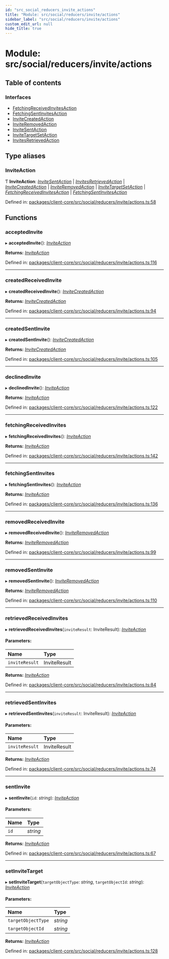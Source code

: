 ```yaml
---
id: "src_social_reducers_invite_actions"
title: "Module: src/social/reducers/invite/actions"
sidebar_label: "src/social/reducers/invite/actions"
custom_edit_url: null
hide_title: true
---
```


# Module: src/social/reducers/invite/actions

## Table of contents

### Interfaces

- [FetchingReceivedInvitesAction](../interfaces/src_social_reducers_invite_actions.fetchingreceivedinvitesaction.md)
- [FetchingSentInvitesAction](../interfaces/src_social_reducers_invite_actions.fetchingsentinvitesaction.md)
- [InviteCreatedAction](../interfaces/src_social_reducers_invite_actions.invitecreatedaction.md)
- [InviteRemovedAction](../interfaces/src_social_reducers_invite_actions.inviteremovedaction.md)
- [InviteSentAction](../interfaces/src_social_reducers_invite_actions.invitesentaction.md)
- [InviteTargetSetAction](../interfaces/src_social_reducers_invite_actions.invitetargetsetaction.md)
- [InvitesRetrievedAction](../interfaces/src_social_reducers_invite_actions.invitesretrievedaction.md)

## Type aliases

### InviteAction

Ƭ **InviteAction**: [*InviteSentAction*](../interfaces/src_social_reducers_invite_actions.invitesentaction.md) \| [*InvitesRetrievedAction*](../interfaces/src_social_reducers_invite_actions.invitesretrievedaction.md) \| [*InviteCreatedAction*](../interfaces/src_social_reducers_invite_actions.invitecreatedaction.md) \| [*InviteRemovedAction*](../interfaces/src_social_reducers_invite_actions.inviteremovedaction.md) \| [*InviteTargetSetAction*](../interfaces/src_social_reducers_invite_actions.invitetargetsetaction.md) \| [*FetchingReceivedInvitesAction*](../interfaces/src_social_reducers_invite_actions.fetchingreceivedinvitesaction.md) \| [*FetchingSentInvitesAction*](../interfaces/src_social_reducers_invite_actions.fetchingsentinvitesaction.md)

Defined in: [packages/client-core/src/social/reducers/invite/actions.ts:58](https://github.com/xr3ngine/xr3ngine/blob/716a06460/packages/client-core/src/social/reducers/invite/actions.ts#L58)

## Functions

### acceptedInvite

▸ **acceptedInvite**(): [*InviteAction*](src_social_reducers_invite_actions.md#inviteaction)

**Returns:** [*InviteAction*](src_social_reducers_invite_actions.md#inviteaction)

Defined in: [packages/client-core/src/social/reducers/invite/actions.ts:116](https://github.com/xr3ngine/xr3ngine/blob/716a06460/packages/client-core/src/social/reducers/invite/actions.ts#L116)

___

### createdReceivedInvite

▸ **createdReceivedInvite**(): [*InviteCreatedAction*](../interfaces/src_social_reducers_invite_actions.invitecreatedaction.md)

**Returns:** [*InviteCreatedAction*](../interfaces/src_social_reducers_invite_actions.invitecreatedaction.md)

Defined in: [packages/client-core/src/social/reducers/invite/actions.ts:94](https://github.com/xr3ngine/xr3ngine/blob/716a06460/packages/client-core/src/social/reducers/invite/actions.ts#L94)

___

### createdSentInvite

▸ **createdSentInvite**(): [*InviteCreatedAction*](../interfaces/src_social_reducers_invite_actions.invitecreatedaction.md)

**Returns:** [*InviteCreatedAction*](../interfaces/src_social_reducers_invite_actions.invitecreatedaction.md)

Defined in: [packages/client-core/src/social/reducers/invite/actions.ts:105](https://github.com/xr3ngine/xr3ngine/blob/716a06460/packages/client-core/src/social/reducers/invite/actions.ts#L105)

___

### declinedInvite

▸ **declinedInvite**(): [*InviteAction*](src_social_reducers_invite_actions.md#inviteaction)

**Returns:** [*InviteAction*](src_social_reducers_invite_actions.md#inviteaction)

Defined in: [packages/client-core/src/social/reducers/invite/actions.ts:122](https://github.com/xr3ngine/xr3ngine/blob/716a06460/packages/client-core/src/social/reducers/invite/actions.ts#L122)

___

### fetchingReceivedInvites

▸ **fetchingReceivedInvites**(): [*InviteAction*](src_social_reducers_invite_actions.md#inviteaction)

**Returns:** [*InviteAction*](src_social_reducers_invite_actions.md#inviteaction)

Defined in: [packages/client-core/src/social/reducers/invite/actions.ts:142](https://github.com/xr3ngine/xr3ngine/blob/716a06460/packages/client-core/src/social/reducers/invite/actions.ts#L142)

___

### fetchingSentInvites

▸ **fetchingSentInvites**(): [*InviteAction*](src_social_reducers_invite_actions.md#inviteaction)

**Returns:** [*InviteAction*](src_social_reducers_invite_actions.md#inviteaction)

Defined in: [packages/client-core/src/social/reducers/invite/actions.ts:136](https://github.com/xr3ngine/xr3ngine/blob/716a06460/packages/client-core/src/social/reducers/invite/actions.ts#L136)

___

### removedReceivedInvite

▸ **removedReceivedInvite**(): [*InviteRemovedAction*](../interfaces/src_social_reducers_invite_actions.inviteremovedaction.md)

**Returns:** [*InviteRemovedAction*](../interfaces/src_social_reducers_invite_actions.inviteremovedaction.md)

Defined in: [packages/client-core/src/social/reducers/invite/actions.ts:99](https://github.com/xr3ngine/xr3ngine/blob/716a06460/packages/client-core/src/social/reducers/invite/actions.ts#L99)

___

### removedSentInvite

▸ **removedSentInvite**(): [*InviteRemovedAction*](../interfaces/src_social_reducers_invite_actions.inviteremovedaction.md)

**Returns:** [*InviteRemovedAction*](../interfaces/src_social_reducers_invite_actions.inviteremovedaction.md)

Defined in: [packages/client-core/src/social/reducers/invite/actions.ts:110](https://github.com/xr3ngine/xr3ngine/blob/716a06460/packages/client-core/src/social/reducers/invite/actions.ts#L110)

___

### retrievedReceivedInvites

▸ **retrievedReceivedInvites**(`inviteResult`: InviteResult): [*InviteAction*](src_social_reducers_invite_actions.md#inviteaction)

#### Parameters:

Name | Type |
:------ | :------ |
`inviteResult` | InviteResult |

**Returns:** [*InviteAction*](src_social_reducers_invite_actions.md#inviteaction)

Defined in: [packages/client-core/src/social/reducers/invite/actions.ts:84](https://github.com/xr3ngine/xr3ngine/blob/716a06460/packages/client-core/src/social/reducers/invite/actions.ts#L84)

___

### retrievedSentInvites

▸ **retrievedSentInvites**(`inviteResult`: InviteResult): [*InviteAction*](src_social_reducers_invite_actions.md#inviteaction)

#### Parameters:

Name | Type |
:------ | :------ |
`inviteResult` | InviteResult |

**Returns:** [*InviteAction*](src_social_reducers_invite_actions.md#inviteaction)

Defined in: [packages/client-core/src/social/reducers/invite/actions.ts:74](https://github.com/xr3ngine/xr3ngine/blob/716a06460/packages/client-core/src/social/reducers/invite/actions.ts#L74)

___

### sentInvite

▸ **sentInvite**(`id`: *string*): [*InviteAction*](src_social_reducers_invite_actions.md#inviteaction)

#### Parameters:

Name | Type |
:------ | :------ |
`id` | *string* |

**Returns:** [*InviteAction*](src_social_reducers_invite_actions.md#inviteaction)

Defined in: [packages/client-core/src/social/reducers/invite/actions.ts:67](https://github.com/xr3ngine/xr3ngine/blob/716a06460/packages/client-core/src/social/reducers/invite/actions.ts#L67)

___

### setInviteTarget

▸ **setInviteTarget**(`targetObjectType`: *string*, `targetObjectId`: *string*): [*InviteAction*](src_social_reducers_invite_actions.md#inviteaction)

#### Parameters:

Name | Type |
:------ | :------ |
`targetObjectType` | *string* |
`targetObjectId` | *string* |

**Returns:** [*InviteAction*](src_social_reducers_invite_actions.md#inviteaction)

Defined in: [packages/client-core/src/social/reducers/invite/actions.ts:128](https://github.com/xr3ngine/xr3ngine/blob/716a06460/packages/client-core/src/social/reducers/invite/actions.ts#L128)

